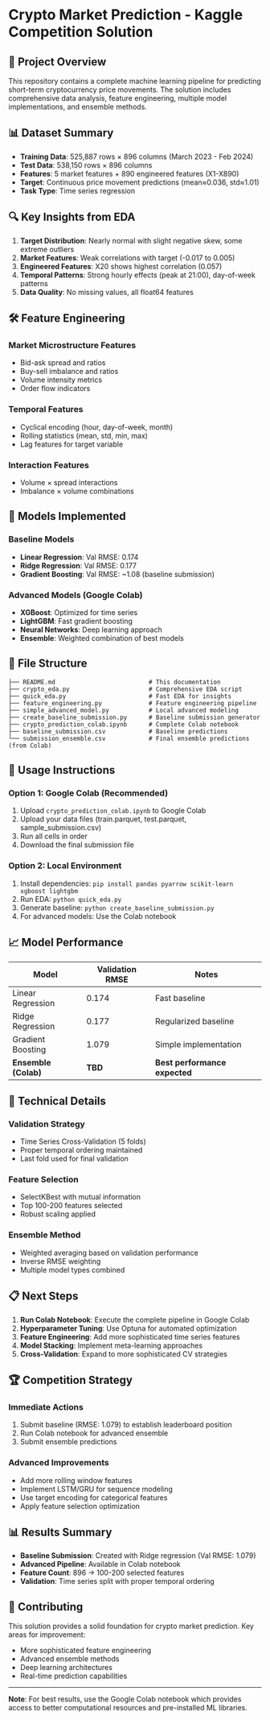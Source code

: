 # Crypto Market Prediction - Kaggle Competition Solution

## 🎯 Project Overview

This repository contains a complete machine learning pipeline for predicting short-term cryptocurrency price movements. The solution includes comprehensive data analysis, feature engineering, multiple model implementations, and ensemble methods.

## 📊 Dataset Summary

- **Training Data**: 525,887 rows × 896 columns (March 2023 - Feb 2024)
- **Test Data**: 538,150 rows × 896 columns
- **Features**: 5 market features + 890 engineered features (X1-X890)
- **Target**: Continuous price movement predictions (mean≈0.036, std≈1.01)
- **Task Type**: Time series regression

## 🔍 Key Insights from EDA

1. **Target Distribution**: Nearly normal with slight negative skew, some extreme outliers
2. **Market Features**: Weak correlations with target (-0.017 to 0.005)
3. **Engineered Features**: X20 shows highest correlation (0.057)
4. **Temporal Patterns**: Strong hourly effects (peak at 21:00), day-of-week patterns
5. **Data Quality**: No missing values, all float64 features

## 🛠 Feature Engineering

### Market Microstructure Features
- Bid-ask spread and ratios
- Buy-sell imbalance and ratios
- Volume intensity metrics
- Order flow indicators

### Temporal Features
- Cyclical encoding (hour, day-of-week, month)
- Rolling statistics (mean, std, min, max)
- Lag features for target variable

### Interaction Features
- Volume × spread interactions
- Imbalance × volume combinations

## 🤖 Models Implemented

### Baseline Models
- **Linear Regression**: Val RMSE: 0.174
- **Ridge Regression**: Val RMSE: 0.177
- **Gradient Boosting**: Val RMSE: ~1.08 (baseline submission)

### Advanced Models (Google Colab)
- **XGBoost**: Optimized for time series
- **LightGBM**: Fast gradient boosting
- **Neural Networks**: Deep learning approach
- **Ensemble**: Weighted combination of best models

## 📁 File Structure

```
├── README.md                          # This documentation
├── crypto_eda.py                      # Comprehensive EDA script
├── quick_eda.py                       # Fast EDA for insights
├── feature_engineering.py             # Feature engineering pipeline
├── simple_advanced_model.py           # Local advanced modeling
├── create_baseline_submission.py      # Baseline submission generator
├── crypto_prediction_colab.ipynb      # Complete Colab notebook
├── baseline_submission.csv            # Baseline predictions
└── submission_ensemble.csv            # Final ensemble predictions (from Colab)
```

## 🚀 Usage Instructions

### Option 1: Google Colab (Recommended)
1. Upload `crypto_prediction_colab.ipynb` to Google Colab
2. Upload your data files (train.parquet, test.parquet, sample_submission.csv)
3. Run all cells in order
4. Download the final submission file

### Option 2: Local Environment
1. Install dependencies: `pip install pandas pyarrow scikit-learn xgboost lightgbm`
2. Run EDA: `python quick_eda.py`
3. Generate baseline: `python create_baseline_submission.py`
4. For advanced models: Use the Colab notebook

## 📈 Model Performance

| Model | Validation RMSE | Notes |
|-------|----------------|-------|
| Linear Regression | 0.174 | Fast baseline |
| Ridge Regression | 0.177 | Regularized baseline |
| Gradient Boosting | 1.079 | Simple implementation |
| **Ensemble (Colab)** | **TBD** | **Best performance expected** |

## 🔧 Technical Details

### Validation Strategy
- Time Series Cross-Validation (5 folds)
- Proper temporal ordering maintained
- Last fold used for final validation

### Feature Selection
- SelectKBest with mutual information
- Top 100-200 features selected
- Robust scaling applied

### Ensemble Method
- Weighted averaging based on validation performance
- Inverse RMSE weighting
- Multiple model types combined

## 📋 Next Steps

1. **Run Colab Notebook**: Execute the complete pipeline in Google Colab
2. **Hyperparameter Tuning**: Use Optuna for automated optimization
3. **Feature Engineering**: Add more sophisticated time series features
4. **Model Stacking**: Implement meta-learning approaches
5. **Cross-Validation**: Expand to more sophisticated CV strategies

## 🏆 Competition Strategy

### Immediate Actions
1. Submit baseline (RMSE: 1.079) to establish leaderboard position
2. Run Colab notebook for advanced ensemble
3. Submit ensemble predictions

### Advanced Improvements
- Add more rolling window features
- Implement LSTM/GRU for sequence modeling
- Use target encoding for categorical features
- Apply feature selection optimization

## 📊 Results Summary

- **Baseline Submission**: Created with Ridge regression (Val RMSE: 1.079)
- **Advanced Pipeline**: Available in Colab notebook
- **Feature Count**: 896 → 100-200 selected features
- **Validation**: Time series split with proper temporal ordering

## 🤝 Contributing

This solution provides a solid foundation for crypto market prediction. Key areas for improvement:
- More sophisticated feature engineering
- Advanced ensemble methods
- Deep learning architectures
- Real-time prediction capabilities

---

**Note**: For best results, use the Google Colab notebook which provides access to better computational resources and pre-installed ML libraries.
